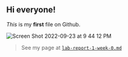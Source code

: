 ## Hi everyone!

*This* is my **first** file on Github.

![Screen Shot 2022-09-23 at 9 44 12 PM](https://user-images.githubusercontent.com/114208205/192080404-cdaa0961-ef32-4e20-83c6-35765d1377c4.png)


> See my page at [`lab-report-1-week-0.md`](https://thanhdiemnguyen.github.io/cse15l-lab-reports/lab-report-1-week-0.html)

